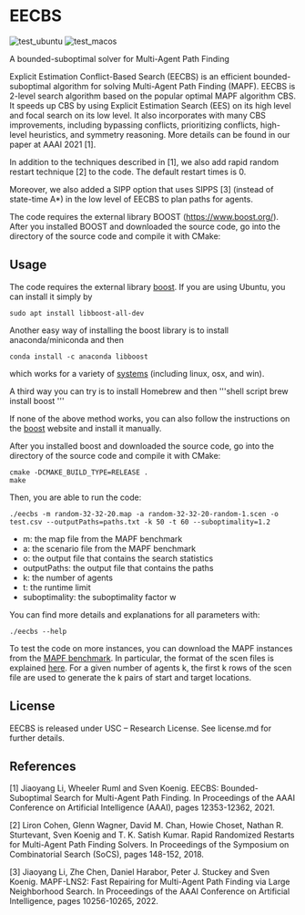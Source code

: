 # EECBS
![test_ubuntu](https://github.com/Jiaoyang-Li/EECBS/actions/workflows/test_ubuntu.yml/badge.svg)
![test_macos](https://github.com/Jiaoyang-Li/EECBS/actions/workflows/test_macos.yml/badge.svg)

 A bounded-suboptimal solver for Multi-Agent Path Finding


Explicit Estimation Conflict-Based Search (EECBS) is an efficient bounded-suboptimal algorithm for solving Multi-Agent Path Finding (MAPF). 
EECBS is 2-level search algorithm based on the popular optimal MAPF algorithm CBS. 
It speeds up CBS by using Explicit Estimation Search (EES) on its high level and focal search on its low level. 
It also incorporates with many CBS improvements, including 
bypassing conflicts, prioritizing conflicts, high-level heuristics, and symmetry reasoning.
More details can be found in our paper at AAAI 2021 [1].

In addition to the techniques described in [1], we also add rapid random restart technique [2] to the code. 
The default restart times is 0.  

Moreover, we also added a SIPP option that uses SIPPS [3] (instead of state-time A*) in the low level of EECBS to plan paths for agents.

The code requires the external library BOOST (https://www.boost.org/). After you installed BOOST and downloaded the source code, go into the directory of the source code and compile it with CMake: 

## Usage
The code requires the external library [boost](https://www.boost.org/).
If you are using Ubuntu, you can install it simply by
```shell script
sudo apt install libboost-all-dev
``` 
Another easy way of installing the boost library is to install anaconda/miniconda and then
```shell script
conda install -c anaconda libboost
```
which works for a variety of [systems](https://anaconda.org/anaconda/libboost)
(including linux, osx, and win).

A third way you can try is to install Homebrew and then
'''shell script
brew install boost
'''

If none of the above method works, you can also follow the instructions
on the [boost](https://www.boost.org/) website and install it manually.


After you installed boost and downloaded the source code, go into the directory of the source code and compile it with CMake:
```shell script
cmake -DCMAKE_BUILD_TYPE=RELEASE .
make
```

Then, you are able to run the code:
```
./eecbs -m random-32-32-20.map -a random-32-32-20-random-1.scen -o test.csv --outputPaths=paths.txt -k 50 -t 60 --suboptimality=1.2 
```

- m: the map file from the MAPF benchmark
- a: the scenario file from the MAPF benchmark
- o: the output file that contains the search statistics
- outputPaths: the output file that contains the paths 
- k: the number of agents
- t: the runtime limit
- suboptimality: the suboptimality factor w

You can find more details and explanations for all parameters with:
```
./eecbs --help
```

To test the code on more instances,
you can download the MAPF instances from the [MAPF benchmark](https://movingai.com/benchmarks/mapf/index.html).
In particular, the format of the scen files is explained [here](https://movingai.com/benchmarks/formats.html).
For a given number of agents k, the first k rows of the scen file are used to generate the k pairs of start and target locations.

## License
EECBS is released under USC – Research License. See license.md for further details.
 
## References
[1] Jiaoyang Li, Wheeler Ruml and Sven Koenig.
EECBS: Bounded-Suboptimal Search for Multi-Agent Path Finding.
In Proceedings of the AAAI Conference on Artificial Intelligence (AAAI), pages 12353-12362, 2021.

[2] Liron Cohen, Glenn Wagner, David M. Chan, Howie Choset, Nathan R. Sturtevant, Sven Koenig and T. K. Satish Kumar.
Rapid Randomized Restarts for Multi-Agent Path Finding Solvers.
In Proceedings of the Symposium on Combinatorial Search (SoCS), pages 148-152, 2018.

[3] Jiaoyang Li, Zhe Chen, Daniel Harabor, Peter J. Stuckey and Sven Koenig. 
MAPF-LNS2: Fast Repairing for Multi-Agent Path Finding via Large Neighborhood Search.
In Proceedings of the AAAI Conference on Artificial Intelligence, pages 10256-10265, 2022.

